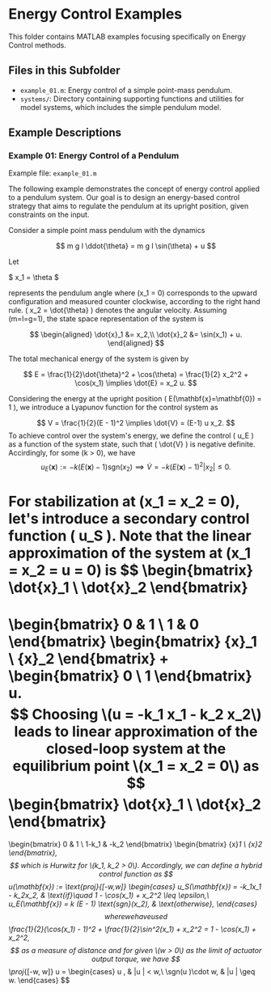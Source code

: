 # Energy Control Examples

This folder contains MATLAB examples focusing specifically on Energy Control methods.

## Files in this Subfolder

- `example_01.m`: Energy control of a simple point-mass pendulum.
- `systems/`: Directory containing supporting functions and utilities for model systems, which includes the simple pendulum model.

## Example Descriptions

### Example 01: Energy Control of a Pendulum

Example file: `example_01.m`

The following example demonstrates the concept of energy control applied to a pendulum system. Our goal is to design an energy-based control strategy that aims to regulate the pendulum at its upright position, given constraints on the input.

Consider a simple point mass pendulum with the dynamics

$$
m g l \ddot{\theta} = m g l \sin(\theta) + u
$$

Let 

$ x_1 = \theta $ 

represents the pendulum angle where \(x_1 = 0\) corresponds to the upward configuration and measured counter clockwise, according to the right hand rule. \( x_2 = \dot{\theta} \) denotes the angular velocity. Assuming \(m=l=g=1\), the state space representation of the system is

$$
\begin{aligned}
    \dot{x}_1 &= x_2,\\
    \dot{x}_2 &= \sin(x_1) + u.
\end{aligned}
$$

The total mechanical energy of the system is given by

$$
E = \frac{1}{2}\dot{\theta}^2 + \cos(\theta) = \frac{1}{2} x_2^2 + \cos(x_1) \implies \dot{E} = x_2 u.
$$

Considering the energy at the upright position \( E(\mathbf{x}=\mathbf{0}) = 1 \), we introduce a Lyapunov function for the control system as

$$
V = \frac{1}{2}(E - 1)^2 \implies \dot{V} = (E-1) u x_2.
$$
To achieve control over the system's energy, we define the control \( u_E \) as a function of the system state, such that \( \dot{V} \) is negative definite. Accirdingly, for some \(k > 0\), we have
$$
u_E(\mathbf{x}) := - k (E(\mathbf{x}) - 1) \text{sgn}(x_2) \implies \dot{V} = -k(E(\mathbf{x}) - 1)^2|x_2| \leq 0.
$$

For stabilization at \(x_1 = x_2 = 0\), let's introduce a secondary control function \( u_S \). Note that the linear approximation of the system at \(x_1 = x_2 = u = 0\) is
$$
\begin{bmatrix}
\dot{x}_1 \\ \dot{x}_2
\end{bmatrix}
= 
\begin{bmatrix}
0 & 1 \\ 1 & 0
\end{bmatrix}
\begin{bmatrix}
{x}_1 \\ {x}_2
\end{bmatrix}
+ 
\begin{bmatrix}
0 \\ 1
\end{bmatrix}
u.
$$
Choosing \(u = -k_1 x_1 - k_2 x_2\) leads to linear approximation of the closed-loop system at the equilibrium point \(x_1 = x_2 = 0\) as
$$
\begin{bmatrix}
\dot{x}_1 \\ \dot{x}_2
\end{bmatrix}
= 
\begin{bmatrix}
0 & 1 \\ 1-k_1 & -k_2
\end{bmatrix}
\begin{bmatrix}
{x}_1 \\ {x}_2
\end{bmatrix},
$$
which is Hurwitz for \(k_1, k_2 > 0\). Accordingly, we can define a hybrid control function as
$$
u(\mathbf{x}) := \text{proj}_{[-w,w]}
\begin{cases}
    u_S(\mathbf{x}) = -k_1x_1 - k_2x_2, & \text{if}\quad 1 - \cos(x_1) + x_2^2  \leq \epsilon,\\
    u_E(\mathbf{x}) = k (E - 1) \text{sgn}(x_2), & \text{otherwise},
\end{cases}
$$
where we have used
$$
\frac{1}{2}(\cos(x_1) - 1)^2 + \frac{1}{2}\sin^2(x_1) + x_2^2 = 1 - \cos(x_1) + x_2^2,
$$
as a measure of distance and for given \(w > 0\) as the limit of actuator output torque, we have
$$
\proj_{[-w, w]} u  =  \begin{cases} u , & |u | < w,\\ \sgn(u )\cdot w, &  |u | \geq w. \end{cases}
$$
